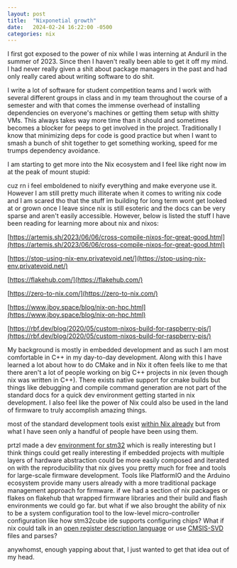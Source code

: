```yaml
---
layout: post
title:  "Nixponetial growth"
date:   2024-02-24 16:22:00 -0500
categories: nix
---
```


I first got exposed to the power of nix while I was interning at Anduril in the summer of 2023. Since then I haven't really been able to get it off my mind. I had never really given a shit about package managers in the past and had only really cared about writing software to do shit. 

I write a lot of software for student competition teams and I work with several different groups in class and in my team throughout the course of a semester and with that comes the immense overhead of installing dependencies on everyone's machines or getting them setup with shitty VMs. This always takes way more time than it should and sometimes becomes a blocker for peeps to get involved in the project. Traditionally I know that minimizing deps for code is good practice but when I want to smash a bunch of shit together to get something working, speed for me trumps dependency avoidance. 

<!-- <img src="assets/images/image-1.png" alt="image" width="400" /> -->

I am starting to get more into the Nix ecosystem and I feel like right now im at the peak of mount stupid:
<!-- <img src="assets/images/image.png" alt="image" width="400" /> -->


cuz rn i feel emboldened to nixify everything and make everyone use it. However I am still pretty much illiterate when it comes to writing nix code and I am scared tho that the stuff im building for long term wont get looked at or grown once I leave since nix is still esoteric and the docs can be very sparse and aren't easily accessible. However, below is listed the stuff I have been reading for learning more about nix and nixos:

[https://artemis.sh/2023/06/06/cross-compile-nixos-for-great-good.html](https://artemis.sh/2023/06/06/cross-compile-nixos-for-great-good.html)

[https://stop-using-nix-env.privatevoid.net/](https://stop-using-nix-env.privatevoid.net/)

[https://flakehub.com/](https://flakehub.com/)

[https://zero-to-nix.com/](https://zero-to-nix.com/)

[https://www.jboy.space/blog/nix-on-hpc.html](https://www.jboy.space/blog/nix-on-hpc.html)

[https://rbf.dev/blog/2020/05/custom-nixos-build-for-raspberry-pis/](https://rbf.dev/blog/2020/05/custom-nixos-build-for-raspberry-pis/)

My background is mostly in embedded development and as such I am most comfortable in C++ in my day-to-day development. Along with this I have learned a lot about how to do CMake and in Nix it often feels like to me that there aren't a lot of people working on big C++ projects in nix (even though nix was written in C++). There exists native support for cmake builds but things like debugging and compile command generation are not part of the standard docs for a quick dev environment getting started in nix development. I also feel like the power of Nix could also be used in the land of firmware to truly accomplish amazing things.

most of the standard development tools exist [within Nix already](https://github.com/NixOS/nixpkgs/tree/master/pkgs/development/embedded) but from what I have seen only a handful of people have been using them.

prtzl made a dev [environment for stm32](https://github.com/prtzl/stm32) which is really interesting but I think things could get really interesting if embedded projects with multiple layers of hardware abstraction could be more easily composed and iterated on with the reproducibility that nix gives you pretty much for free and tools for large-scale firmware development. Tools like PlatformIO and the Arduino ecosystem provide many users already with a more traditional package management approach for firmware. if we had a section of nix packages or flakes on flakehub that wrapped firmware libraries and their build and flash environments we could go far. but what if we also brought the ability of nix to be a system configuration tool to the low-level micro-controller configuration like how stm32cube ide supports configuring chips? What if nix could talk in an [open register description language](https://peakrdl.readthedocs.io/en/latest/index.html) or use [CMSIS-SVD](https://github.com/cmsis-svd/cmsis-svd) files and parses? 

anywhomst, enough yapping about that, I just wanted to get that idea out of my head.


    
